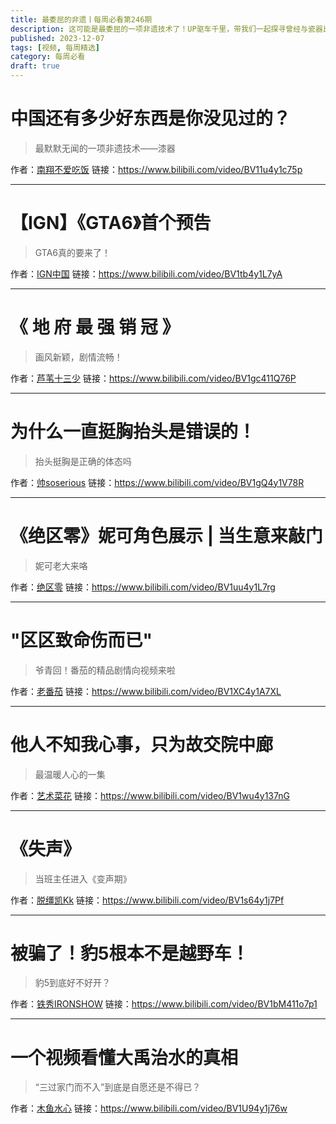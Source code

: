 ```yaml
---
title: 最委屈的非遗丨每周必看第246期
description: 这可能是最委屈的一项非遗技术了！UP驱车千里，带我们一起探寻曾经与瓷器比肩的存在——漆器！
published: 2023-12-07
tags: [视频, 每周精选]
category: 每周必看
draft: true
---
```


# 中国还有多少好东西是你没见过的？
> 最默默无闻的一项非遗技术——漆器

作者：[南翔不爱吃饭](https://space.bilibili.com/596842980)
链接：https://www.bilibili.com/video/BV11u4y1c75p

---

# 【IGN】《GTA6》首个预告
> GTA6真的要来了！

作者：[IGN中国](https://space.bilibili.com/652239032)
链接：https://www.bilibili.com/video/BV1tb4y1L7yA

---

# 《 地 府 最 强 销 冠 》
> 画风新颖，剧情流畅！

作者：[芦苇十三少](https://space.bilibili.com/5818410)
链接：https://www.bilibili.com/video/BV1gc411Q76P

---

# 为什么一直挺胸抬头是错误的！
> 抬头挺胸是正确的体态吗

作者：[帅soserious](https://space.bilibili.com/66391032)
链接：https://www.bilibili.com/video/BV1gQ4y1V78R

---

# 《绝区零》妮可角色展示 | 当生意来敲门
> 妮可老大来咯

作者：[绝区零](https://space.bilibili.com/1636034895)
链接：https://www.bilibili.com/video/BV1uu4y1L7rg

---

# "区区致命伤而已"
> 爷青回！番茄的精品剧情向视频来啦

作者：[老番茄](https://space.bilibili.com/546195)
链接：https://www.bilibili.com/video/BV1XC4y1A7XL

---

# 他人不知我心事，只为故交院中廊
> 最温暖人心的一集

作者：[艺术菜花](https://space.bilibili.com/328081491)
链接：https://www.bilibili.com/video/BV1wu4y137nG

---

# 《失声》
> 当班主任进入《变声期》

作者：[脱缰凯Kk](https://space.bilibili.com/373388923)
链接：https://www.bilibili.com/video/BV1s64y1j7Pf

---

# 被骗了！豹5根本不是越野车！
> 豹5到底好不好开？

作者：[铁秀IRONSHOW](https://space.bilibili.com/405067166)
链接：https://www.bilibili.com/video/BV1bM411o7p1

---

# 一个视频看懂大禹治水的真相
> “三过家门而不入”到底是自愿还是不得已？

作者：[木鱼水心](https://space.bilibili.com/927587)
链接：https://www.bilibili.com/video/BV1U94y1j76w

